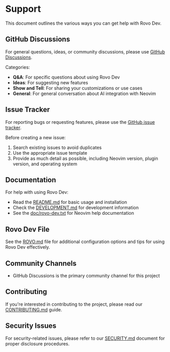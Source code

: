 # Support

This document outlines the various ways you can get help with Rovo Dev.

## GitHub Discussions

For general questions, ideas, or community discussions, please use [GitHub Discussions](https://github.com/greggh/rovo-dev/discussions).

Categories:

- **Q&A**: For specific questions about using Rovo Dev
- **Ideas**: For suggesting new features
- **Show and Tell**: For sharing your customizations or use cases
- **General**: For general conversation about AI integration with Neovim

## Issue Tracker

For reporting bugs or requesting features, please use the [GitHub issue tracker](https://github.com/greggh/rovo-dev/issues).

Before creating a new issue:

1. Search existing issues to avoid duplicates
2. Use the appropriate issue template
3. Provide as much detail as possible, including Neovim version, plugin version, and operating system

## Documentation

For help with using Rovo Dev:

- Read the [README.md](README.md) for basic usage and installation
- Check the [DEVELOPMENT.md](DEVELOPMENT.md) for development information
- See the [doc/rovo-dev.txt](doc/rovo-dev.txt) for Neovim help documentation

## Rovo Dev File

See the [ROVO.md](ROVO.md) file for additional configuration options and tips for using Rovo Dev effectively.

## Community Channels

- GitHub Discussions is the primary community channel for this project

## Contributing

If you're interested in contributing to the project, please read our [CONTRIBUTING.md](CONTRIBUTING.md) guide.

## Security Issues

For security-related issues, please refer to our [SECURITY.md](SECURITY.md) document for proper disclosure procedures.
